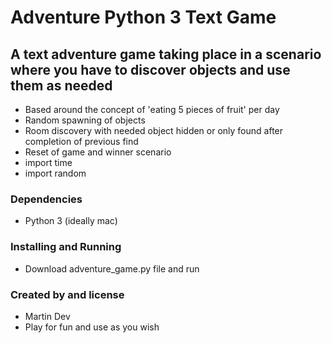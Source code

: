 # Adventure Python 3 Text Game

## A text adventure game taking place in a scenario where you have to discover objects and use them as needed
* Based around the concept of 'eating 5 pieces of fruit' per day
* Random spawning of objects
* Room discovery with needed object hidden or only found after completion of previous find
* Reset of game and winner scenario
* import time
* import random

### Dependencies

* Python 3 (ideally mac)

### Installing and Running

* Download adventure_game.py file and run

### Created by and license

* Martin Dev
* Play for fun and use as you wish
